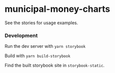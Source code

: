 # municipal-money-charts

See the stories for usage examples.


### Development

Run the dev server with `yarn storybook`

Build with `yarn build-storybook`

Find the built storybook site in `storybook-static`.